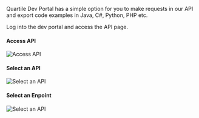 Quartile Dev Portal has a simple option for you to make requests in our API and export code examples in Java, C#, Python, PHP etc.

Log into the dev portal and access the API page.

#### Access API

<img src="../img/portal_api_00.png" alt="Access API">

#### Select an API

<img src="../img/portal_api_01.png" alt="Select an API">

#### Select an Enpoint

<img src="../img/portal_api_02.png" alt="Select an API">
